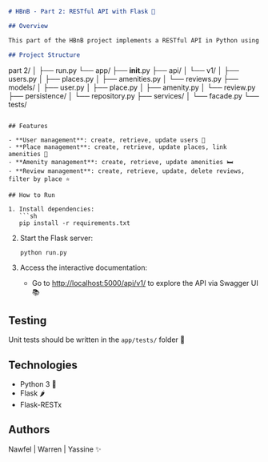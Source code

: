```md
# HBnB - Part 2: RESTful API with Flask 🚀

## Overview

This part of the HBnB project implements a RESTful API in Python using Flask and Flask-RESTx. It allows you to manage the main entities of the HBnB system: users, places, amenities, and reviews. 🏠✨

## Project Structure

```
part 2/
│
├── run.py
└── app/
    ├── __init__.py
    ├── api/
    │   └── v1/
    │       ├── users.py
    │       ├── places.py
    │       ├── amenities.py
    │       └── reviews.py
    ├── models/
    │   ├── user.py
    │   ├── place.py
    │   ├── amenity.py
    │   └── review.py
    ├── persistence/
    │   └── repository.py
    ├── services/
    │   └── facade.py
    └── tests/
```

## Features

- **User management**: create, retrieve, update users 👤
- **Place management**: create, retrieve, update places, link amenities 🏡
- **Amenity management**: create, retrieve, update amenities 🛏️
- **Review management**: create, retrieve, update, delete reviews, filter by place ⭐

## How to Run

1. Install dependencies:
   ```sh
   pip install -r requirements.txt
   ```

2. Start the Flask server:
   ```sh
   python run.py
   ```

3. Access the interactive documentation:
   - Go to [http://localhost:5000/api/v1/](http://localhost:5000/api/v1/) to explore the API via Swagger UI 📚

## Testing

Unit tests should be written in the `app/tests/` folder 🧪

## Technologies

- Python 3 🐍
- Flask 🌶️
- Flask-RESTx

## Authors

Nawfel | Warren | Yassine ✨
```
